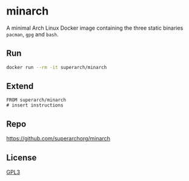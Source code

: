 # minarch

A minimal Arch Linux Docker image containing the three static binaries `pacman`,
`gpg` and `bash`.

## Run

```sh
docker run --rm -it superarch/minarch
```

## Extend

```
FROM superarch/minarch
# insert instructions
```

## Repo

https://github.com/superarchorg/minarch

## License

[GPL3](LICENSE)
